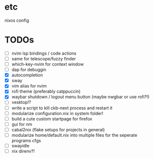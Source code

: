 # etc
nixos config

# TODOs
- [ ] nvim lsp bindings / code actions
- [ ] same for telescope/fuzzy finder
- [ ] which-key-nvim for context window
- [ ] dap for debuggin
- [x] autocompletion
- [x] sway
- [x] vim alias for nvim
- [x] rofi theme (preferably catppuccin)
- [x] waybar shutdown / logout menu button (maybe nwgbar or use rofi?!)
- [ ] vesktop!?
- [ ] write a script to kill ckb-next process and restart it
- [ ] modularize configuration.nix in system folder!
- [ ] build a cute custom startpage for firefox
- [ ] gui for nm
- [ ] cabal2nix (flake setups for projects in general)
- [ ] modularize home/default.nix into multiple files for the seperate programs cfgs
- [ ] swayidle
- [ ] nix direnv?!
